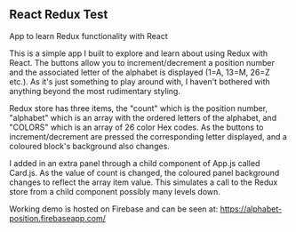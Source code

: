 ## React Redux Test
 
App to learn Redux functionality with React

This is a simple app I built to explore and learn about using Redux with React. The buttons allow you to increment/decrement a position number and the associated letter of the alphabet is displayed (1=A, 13=M, 26=Z etc.). As it's just something to play around with, I haven't bothered with anything beyond the most rudimentary styling.

Redux store has three items, the "count" which is the position number, "alphabet" which is an array with the ordered letters of the alphabet, and "COLORS" which is an array of 26 color Hex codes. As the buttons to increment/decrement are pressed the corresponding letter displayed, and a coloured block's background also changes.

I added in an extra panel through a child component of App.js called Card.js. As the value of count is changed, the coloured panel background changes to reflect the array item value. This simulates a call to the Redux store from a child component possibly many levels down.

Working demo is hosted on Firebase and can be seen at: https://alphabet-position.firebaseapp.com/
